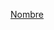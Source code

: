 [Nombre](https://www.google.com/search?q=imagen&sxsrf=ALeKk03G44SlUMRln5elRt81q9Y08X7sSw:1598889802250&source=lnms&tbm=isch&sa=X&ved=2ahUKEwiVqsrV6MXrAhUmILkGHSYNBnwQ_AUoAXoECBYQAw&biw=767&bih=784#imgrc=8w1n9xxQOX2w1M)
